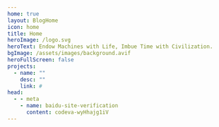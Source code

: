 ```yaml
---
home: true
layout: BlogHome
icon: home
title: Home
heroImage: /logo.svg
heroText: Endow Machines with Life, Imbue Time with Civilization.
bgImage: /assets/images/background.avif
heroFullScreen: false
projects:
  - name: ""
    desc: ""
    link: #
head:
  - - meta
    - name: baidu-site-verification
      content: codeva-wyHhajg1iV
---
```

